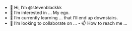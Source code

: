 - 👋 Hi, I’m @stevenblackkk
- 👀 I’m interested in ... My ego.
- 🌱 I’m currently learning ... that I'll end up downstairs.
- 💞️ I’m looking to collaborate on ... - 📫 How to reach me ...

<!---
stevenblackkk/stevenblackkk is a ✨ special ✨ repository because its `README.md` (this file) appears on your GitHub profile.
You can click the Preview link to take a look at your changes.
--->
